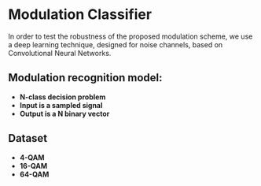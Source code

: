 # Modulation Classifier

In order to test the robustness of the proposed modulation scheme, we use a deep learning technique, designed for noise channels, based on Convolutional Neural Networks.

## Modulation recognition model:

* **N-class decision problem**
* **Input is a sampled signal**
* **Output is a N binary vector**

## Dataset

* **4-QAM**
* **16-QAM**
* **64-QAM**
